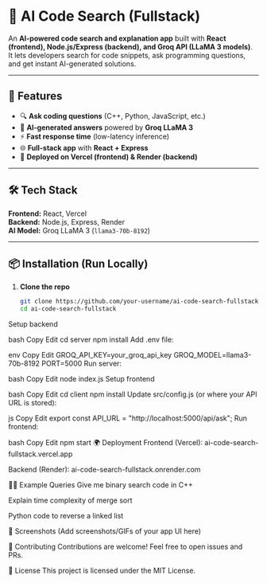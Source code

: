 # 🚀 AI Code Search (Fullstack)

An **AI-powered code search and explanation app** built with **React (frontend), Node.js/Express (backend), and Groq API (LLaMA 3 models)**.  
It lets developers search for code snippets, ask programming questions, and get instant AI-generated solutions.

---

## 🌟 Features
- 🔍 **Ask coding questions** (C++, Python, JavaScript, etc.)  
- 🤖 **AI-generated answers** powered by **Groq LLaMA 3**  
- ⚡ **Fast response time** (low-latency inference)  
- 🌐 **Full-stack app** with **React + Express**  
- 🚀 **Deployed on Vercel (frontend) & Render (backend)**  

---

## 🛠️ Tech Stack
**Frontend:** React, Vercel  
**Backend:** Node.js, Express, Render  
**AI Model:** Groq LLaMA 3 (`llama3-70b-8192`)  

---

## 📦 Installation (Run Locally)

1. **Clone the repo**
   ```bash
   git clone https://github.com/your-username/ai-code-search-fullstack.git
   cd ai-code-search-fullstack
Setup backend

bash
Copy
Edit
cd server
npm install
Add .env file:

env
Copy
Edit
GROQ_API_KEY=your_groq_api_key
GROQ_MODEL=llama3-70b-8192
PORT=5000
Run server:

bash
Copy
Edit
node index.js
Setup frontend

bash
Copy
Edit
cd client
npm install
Update src/config.js (or where your API URL is stored):

js
Copy
Edit
export const API_URL = "http://localhost:5000/api/ask";
Run frontend:

bash
Copy
Edit
npm start
🌍 Deployment
Frontend (Vercel): ai-code-search-fullstack.vercel.app

Backend (Render): ai-code-search-fullstack.onrender.com

🧑‍💻 Example Queries
Give me binary search code in C++

Explain time complexity of merge sort

Python code to reverse a linked list

📸 Screenshots
(Add screenshots/GIFs of your app UI here)

🤝 Contributing
Contributions are welcome! Feel free to open issues and PRs.

📜 License
This project is licensed under the MIT License.
